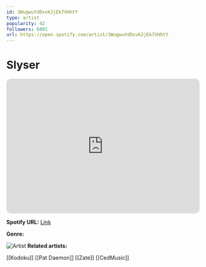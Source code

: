 ```yaml
---
id: 3WugwuYdDxvKJjEk7VHhtY
type: artist
popularity: 42
followers: 6091
url: https://open.spotify.com/artist/3WugwuYdDxvKJjEk7VHhtY
---
```

# Slyser

<iframe style="border-radius:12px" src="https://open.spotify.com/embed/artist/3WugwuYdDxvKJjEk7VHhtY" width="100%" height="352" frameBorder="0" allowfullscreen="" allow="autoplay; clipboard-write; encrypted-media; fullscreen; picture-in-picture" loading="lazy"></iframe>

**Spotify URL:** [Link](https://open.spotify.com/artist/3WugwuYdDxvKJjEk7VHhtY)

**Genre:** 

![Artist](https://i.scdn.co/image/ab6761610000e5ebf356dd2e37b9074a4f60fa03)
**Related artists:**

[[Kodoku]]
[[Pat Daemon]]
[[Zate]]
[[CedMusic]]
